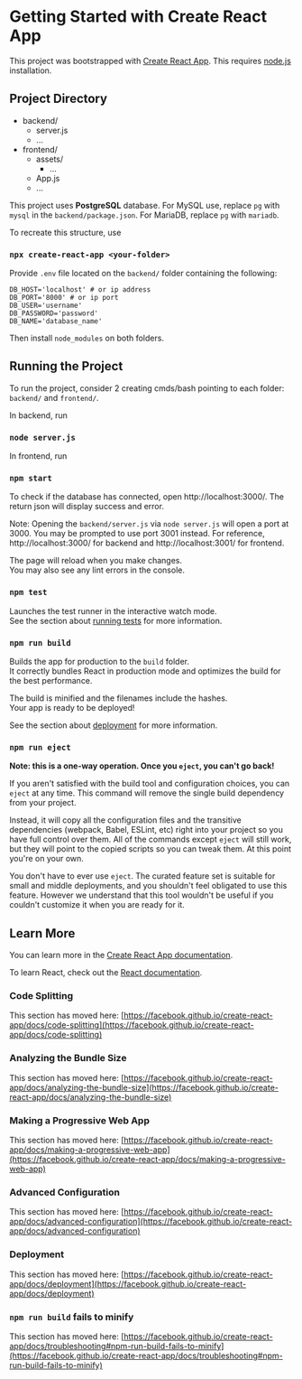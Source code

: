 # Getting Started with Create React App

This project was bootstrapped with [Create React App](https://github.com/facebook/create-react-app). This requires [node.js](https://nodejs.org/en/download) installation.

## Project Directory

- backend/
  - server.js
  - ...
- frontend/
  - assets/
    - ...
  - App.js
  - ...

This project uses **PostgreSQL** database. For MySQL use, replace `pg` with `mysql` in the `backend/package.json`. For MariaDB, replace `pg` with `mariadb`.

To recreate this structure, use

### `npx create-react-app <your-folder>`

Provide `.env` file located on the `backend/` folder containing the following:

```env
DB_HOST='localhost' # or ip address
DB_PORT='8000' # or ip port
DB_USER='username'
DB_PASSWORD='password'
DB_NAME='database_name'
```

Then install `node_modules` on both folders.

## Running the Project

To run the project, consider 2 creating cmds/bash pointing to each folder: `backend/` and `frontend/`.

In backend, run

### `node server.js`

In frontend, run

### `npm start`

To check if the database has connected, open http://localhost:3000/. The return json will display success and error.

Note: Opening the `backend/server.js` via `node server.js` will open a port at 3000. You may be prompted to use port 3001 instead. For reference, http://localhost:3000/ for backend and http://localhost:3001/ for frontend.

The page will reload when you make changes.\
You may also see any lint errors in the console.

### `npm test`

Launches the test runner in the interactive watch mode.\
See the section about [running tests](https://facebook.github.io/create-react-app/docs/running-tests) for more information.

### `npm run build`

Builds the app for production to the `build` folder.\
It correctly bundles React in production mode and optimizes the build for the best performance.

The build is minified and the filenames include the hashes.\
Your app is ready to be deployed!

See the section about [deployment](https://facebook.github.io/create-react-app/docs/deployment) for more information.

### `npm run eject`

**Note: this is a one-way operation. Once you `eject`, you can't go back!**

If you aren't satisfied with the build tool and configuration choices, you can `eject` at any time. This command will remove the single build dependency from your project.

Instead, it will copy all the configuration files and the transitive dependencies (webpack, Babel, ESLint, etc) right into your project so you have full control over them. All of the commands except `eject` will still work, but they will point to the copied scripts so you can tweak them. At this point you're on your own.

You don't have to ever use `eject`. The curated feature set is suitable for small and middle deployments, and you shouldn't feel obligated to use this feature. However we understand that this tool wouldn't be useful if you couldn't customize it when you are ready for it.

## Learn More

You can learn more in the [Create React App documentation](https://facebook.github.io/create-react-app/docs/getting-started).

To learn React, check out the [React documentation](https://reactjs.org/).

### Code Splitting

This section has moved here: [https://facebook.github.io/create-react-app/docs/code-splitting](https://facebook.github.io/create-react-app/docs/code-splitting)

### Analyzing the Bundle Size

This section has moved here: [https://facebook.github.io/create-react-app/docs/analyzing-the-bundle-size](https://facebook.github.io/create-react-app/docs/analyzing-the-bundle-size)

### Making a Progressive Web App

This section has moved here: [https://facebook.github.io/create-react-app/docs/making-a-progressive-web-app](https://facebook.github.io/create-react-app/docs/making-a-progressive-web-app)

### Advanced Configuration

This section has moved here: [https://facebook.github.io/create-react-app/docs/advanced-configuration](https://facebook.github.io/create-react-app/docs/advanced-configuration)

### Deployment

This section has moved here: [https://facebook.github.io/create-react-app/docs/deployment](https://facebook.github.io/create-react-app/docs/deployment)

### `npm run build` fails to minify

This section has moved here: [https://facebook.github.io/create-react-app/docs/troubleshooting#npm-run-build-fails-to-minify](https://facebook.github.io/create-react-app/docs/troubleshooting#npm-run-build-fails-to-minify)

